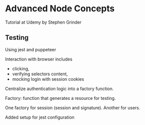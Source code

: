 # Advanced Node Concepts

Tutorial at Udemy by Stephen Grinder

## Testing

Using jest and puppeteer

Interaction with browser includes

- clicking,
- verifying selectors content,
- mocking login with session cookies

Centralize authentication logic into a factory function.

Factory: function that generates a resource for testing.

One factory for session (session and signature). Another for users.

Added setup for jest configuration
